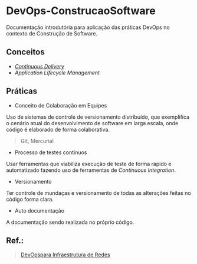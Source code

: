 # DevOps-ConstrucaoSoftware

Documentação introdutória para aplicação das práticas DevOps no contexto
de Construção de Software.

## Conceitos

- [_Continuous Delivery_](https://github.com/newtonjose/devops-construcao-software/blob/master/Intro-DevOps/CD.md)
- _Application Lifecycle Management_

## Práticas

- Conceito de Colaboração em Equipes

Uso de sistemas de controle de versionamento distribuído, que exemplifica
o cenário atual do desenvolvimento de software em larga escala, onde código
é elaborado de forma colaborativa.

> Git, Mercurial

- Processo de testes contínuos

Usar ferramentas que viabiliza execução de teste de forma rápido e automatizado
fazendo uso de ferramentas de _Continuous Integration_.

- Versionamento

Ter controle de mundaças e versionamento de todas as alterações feitas
no código forma clara.

- Auto documentação

A documentação sendo realizada no próprio código.

## Ref.:

> [DevOpspara Infraestrutura de Redes](https://www.rnp.br/sites/default/files/ger-propspeccao-devops_v8.0.pdf)
